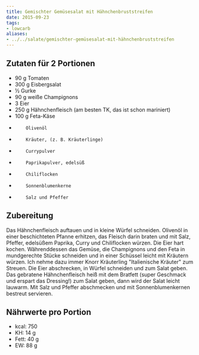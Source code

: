```yaml
---
title: Gemischter Gemüsesalat mit Hähnchenbruststreifen
date: 2015-09-23
tags:
- lowcarb
aliases:
- ../../salate/gemischter-gemüsesalat-mit-hähnchenbruststreifen
---
```


## Zutaten für 2 Portionen
- 90 g    Tomaten
- 300 g   Eisbergsalat
- ½       Gurke
- 90 g    weiße Champignons
- 3       Eier
- 250 g   Hähnchenfleisch (am besten TK, das ist schon mariniert)
- 100 g   Feta-Käse
-         Olivenöl
-         Kräuter, (z. B. Kräuterlinge)
-         Currypulver
-         Paprikapulver, edelsüß
-         Chiliflocken
-         Sonnenblumenkerne
-         Salz und Pfeffer

## Zubereitung
Das Hähnchenfleisch auftauen und in kleine Würfel schneiden.
Olivenöl in einer beschichteten Pfanne erhitzen, das Fleisch darin braten und mit Salz, Pfeffer, edelsüßem Paprika, Curry und Chiliflocken würzen. Die Eier hart kochen.
Währenddessen das Gemüse, die Champignons und den Feta in mundgerechte Stücke schneiden und in einer Schüssel leicht mit Kräutern würzen. Ich nehme dazu immer Knorr Kräuterling "Italienische Kräuter" zum Streuen. Die Eier abschrecken, in Würfel schneiden und zum Salat geben. Das gebratene Hähnchenfleisch heiß mit dem Bratfett (super Geschmack und erspart das Dressing!) zum Salat geben, dann wird der Salat leicht lauwarm. Mit Salz und Pfeffer abschmecken und mit Sonnenblumenkernen bestreut servieren.

## Nährwerte pro Portion
- kcal: 750
- KH:    14 g
- Fett:  40 g
- EW:    88 g
